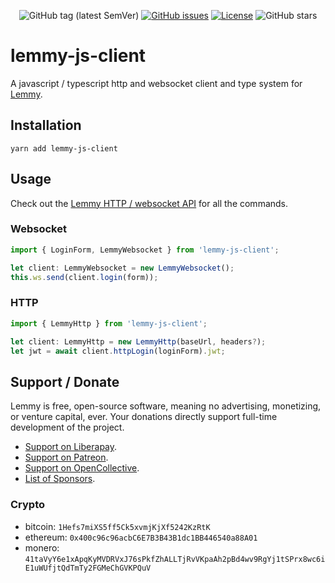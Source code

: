 <div align="center">

![GitHub tag (latest SemVer)](https://img.shields.io/github/tag/LemmyNet/lemmy-js-client.svg)
[![GitHub issues](https://img.shields.io/github/issues-raw/LemmyNet/lemmy-js-client.svg)](https://github.com/LemmyNet/lemmy-js-client/issues)
[![License](https://img.shields.io/github/license/LemmyNet/lemmy-js-client.svg)](LICENSE)
![GitHub stars](https://img.shields.io/github/stars/LemmyNet/lemmy-js-client?style=social)
</div>

# lemmy-js-client

A javascript / typescript http and websocket client and type system for [Lemmy](https://github.com/LemmyNet/lemmy).

## Installation

`yarn add lemmy-js-client`

## Usage

Check out the [Lemmy HTTP / websocket API](https://dev.lemmy.ml/docs/contributing_websocket_http_api.html) for all the commands. 

### Websocket

```js
import { LoginForm, LemmyWebsocket } from 'lemmy-js-client';

let client: LemmyWebsocket = new LemmyWebsocket();
this.ws.send(client.login(form));
```

### HTTP

```js
import { LemmyHttp } from 'lemmy-js-client';

let client: LemmyHttp = new LemmyHttp(baseUrl, headers?);
let jwt = await client.httpLogin(loginForm).jwt;
```

## Support / Donate

Lemmy is free, open-source software, meaning no advertising, monetizing, or venture capital, ever. Your donations directly support full-time development of the project.

- [Support on Liberapay](https://liberapay.com/Lemmy).
- [Support on Patreon](https://www.patreon.com/dessalines).
- [Support on OpenCollective](https://opencollective.com/lemmy).
- [List of Sponsors](https://dev.lemmy.ml/sponsors).

### Crypto

- bitcoin: `1Hefs7miXS5ff5Ck5xvmjKjXf5242KzRtK`
- ethereum: `0x400c96c96acbC6E7B3B43B1dc1BB446540a88A01`
- monero: `41taVyY6e1xApqKyMVDRVxJ76sPkfZhALLTjRvVKpaAh2pBd4wv9RgYj1tSPrx8wc6iE1uWUfjtQdTmTy2FGMeChGVKPQuV`

